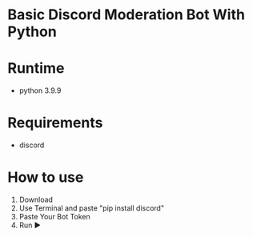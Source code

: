 # Basic Discord Moderation Bot With Python

# Runtime
- python 3.9.9

# Requirements
- discord

# How to use

1) Download
2) Use Terminal and paste "pip install discord"
3) Paste Your Bot Token
4) Run ▶
